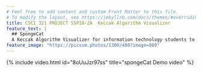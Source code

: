 ```yaml
---
# Feel free to add content and custom Front Matter to this file.
# To modify the layout, see https://jekyllrb.com/docs/themes/#overriding-theme-defaults
title: CSCI 321 PROJECT SSP18-2A  Keccak Algorithm Visualizer
feature_text: |
  ## SpongeCat
  A Keccak Algorithm Visualizer for information technology students to better understand how keccak derived.
feature_image: "https://picsum.photos/1300/400?image=989"
---
```


{% include video.html id="8oUuJzr97ss" title="spongeCat Demo video" %}
